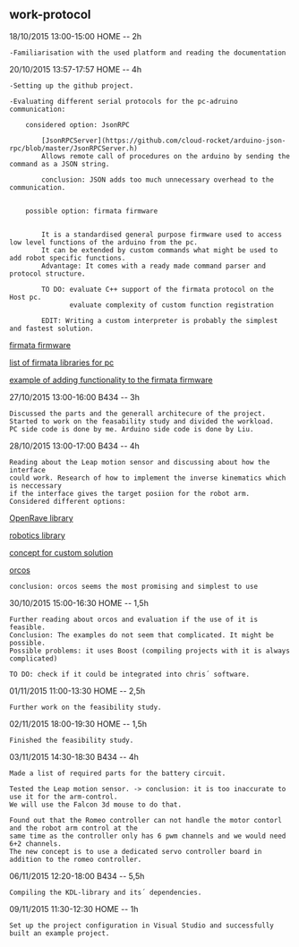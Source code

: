 work-protocol
--------------------------------------------------------------------------------

18/10/2015 13:00-15:00 HOME -- 2h

	-Familiarisation with the used platform and reading the documentation

20/10/2015 13:57-17:57 HOME -- 4h

	-Setting up the github project.

	-Evaluating different serial protocols for the pc-adruino communication:

		considered option: JsonRPC 

			[JsonRPCServer](https://github.com/cloud-rocket/arduino-json-rpc/blob/master/JsonRPCServer.h)
			Allows remote call of procedures on the arduino by sending the command as a JSON string.
			
			conclusion: JSON adds too much unnecessary overhead to the communication.
	

		possible option: firmata firmware 

			
			It is a standardised general purpose firmware used to access low level functions of the arduino from the pc. 
			It can be extended by custom commands what might be used to add robot specific functions.
			Advantage: It comes with a ready made command parser and protocol structure.
			
			TO DO: evaluate C++ support of the firmata protocol on the Host pc.
				   evaluate complexity of custom function registration
				   
			EDIT: Writing a custom interpreter is probably the simplest and fastest solution.
			
[firmata firmware](https://github.com/firmata/arduino)

[list of firmata libraries for pc](http://www.firmata.org/wiki/Download)

[example of adding functionality to the firmata firmware](http://www.instructables.com/id/Going-Beyond-StandardFirmata-Adding-New-Device-Sup/step5/Adding-STEPPERDATA-Subcommands-to-Both-the-Client-/)

27/10/2015 13:00-16:00 B434  -- 3h
			
	Discussed the parts and the generall architecure of the project. 
	Started to work on the feasability study and divided the workload.
	PC side code is done by me. Arduino side code is done by Liu.

28/10/2015 13:00-17:00 B434 -- 4h	

	Reading about the Leap motion sensor and discussing about how the interface
	could work. Research of how to implement the inverse kinematics which is neccessary
	if the interface gives the target posiion for the robot arm.
	Considered different options:
	
[OpenRave library](http://openrave.org/docs/latest_stable/)
	
[robotics library](http://www.roboticslibrary.org/api)
	
[concept for custom solution](http://freespace.virgin.net/hugo.elias/models/m_ik2.htm)
	
[orcos](http://www.orocos.org/)
	
	conclusion: orcos seems the most promising and simplest to use
	
30/10/2015 15:00-16:30 HOME -- 1,5h

	Further reading about orcos and evaluation if the use of it is feasible.
	Conclusion: The examples do not seem that complicated. It might be possible.
	Possible problems: it uses Boost (compiling projects with it is always complicated)
	
	TO DO: check if it could be integrated into chris´ software.
			   

01/11/2015 11:00-13:30 HOME -- 2,5h

	Further work on the feasibility study.
	
02/11/2015 18:00-19:30 HOME -- 1,5h

	Finished the feasibility study.

03/11/2015 14:30-18:30 B434 -- 4h

	Made a list of required parts for the battery circuit.
	
	Tested the Leap motion sensor. -> conclusion: it is too inaccurate to use it for the arm-control.
	We will use the Falcon 3d mouse to do that.
	
	Found out that the Romeo controller can not handle the motor contorl and the robot arm control at the
	same time as the controller only has 6 pwm channels and we would need 6+2 channels.
	The new concept is to use a dedicated servo controller board in addition to the romeo controller.
	
06/11/2015 12:20-18:00 B434 -- 5,5h

	Compiling the KDL-library and its´ dependencies.
	
09/11/2015 11:30-12:30 HOME -- 1h

	Set up the project configuration in Visual Studio and successfully built an example project.
	
	
	
